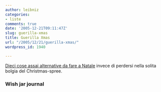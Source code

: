 ```yaml
---
author: leibniz
categories:
- liste
comments: true
date: '2005-12-21T09:11:47Z'
slug: guerilla-xmas
title: Guerilla Xmas
url: "/2005/12/21/guerilla-xmas/"
wordpress_id: 1940

---
```

[Dieci cose assai alternative da fare a Natale](https://www.kerismith.com/blog/archives/000315.html) invece di perdersi nella solita bolgia del Christmas-spree.

### Wish jar journal
